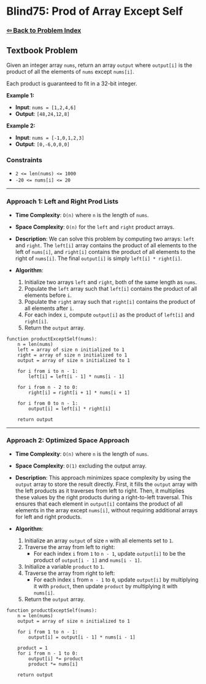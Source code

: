 # Blind75: Prod of Array Except Self

### [⇦ Back to Problem Index](../../index.md)

## Textbook Problem

Given an integer array `nums`, return an array `output` where `output[i]` is the product of all the elements of `nums` except `nums[i]`.

Each product is guaranteed to fit in a 32-bit integer.

**Example 1:**

-   **Input**: `nums = [1,2,4,6]`
-   **Output**: `[48,24,12,8]`

**Example 2:**

-   **Input**: `nums = [-1,0,1,2,3]`
-   **Output**: `[0,-6,0,0,0]`

### Constraints

-   `2 <= len(nums) <= 1000`
-   `-20 <= nums[i] <= 20`

---

### Approach 1: Left and Right Prod Lists

-   **Time Complexity**: `O(n)` where `n` is the length of `nums`.
-   **Space Complexity**: `O(n)` for the `left` and `right` product arrays.
-   **Description**: We can solve this problem by computing two arrays: `left` and `right`. The `left[i]` array contains the product of all elements to the left of `nums[i]`, and `right[i]` contains the product of all elements to the right of `nums[i]`. The final `output[i]` is simply `left[i] * right[i]`.
-   **Algorithm**:

    1. Initialize two arrays `left` and `right`, both of the same length as `nums`.
    2. Populate the `left` array such that `left[i]` contains the product of all elements before `i`.
    3. Populate the `right` array such that `right[i]` contains the product of all elements after `i`.
    4. For each index `i`, compute `output[i]` as the product of `left[i]` and `right[i]`.
    5. Return the `output` array.

```pseudo
function productExceptSelf(nums):
    n = len(nums)
    left = array of size n initialized to 1
    right = array of size n initialized to 1
    output = array of size n initialized to 1

    for i from i to n - 1:
        left[i] = left[i - 1] * nums[i - 1]

    for i from n - 2 to 0:
        right[i] = right[i + 1] * nums[i + 1]

    for i from 0 to n - 1:
        output[i] = left[i] * right[i]

    return output
```

---

### Approach 2: Optimized Space Approach

-   **Time Complexity**: `O(n)` where `n` is the length of `nums`.
-   **Space Complexity**: `O(1)` excluding the output array.
-   **Description**: This approach minimizes space complexity by using the `output` array to store the result directly. First, it fills the `output` array with the left products as it traverses from left to right. Then, it multiplies these values by the right products during a right-to-left traversal. This ensures that each element in `output[i]` contains the product of all elements in the array except `nums[i]`, without requiring additional arrays for left and right products.

-   **Algorithm**:

    1. Initialize an array `output` of size `n` with all elements set to `1`.
    2. Traverse the array from left to right:
        - For each index `i` from `1` to `n - 1`, update `output[i]` to be the product of `output[i - 1]` and `nums[i - 1]`.
    3. Initialize a variable `product` to `1`.
    4. Traverse the array from right to left:
        - For each index `i` from `n - 1` to `0`, update `output[i]` by multiplying it with `product`, then update `product` by multiplying it with `nums[i]`.
    5. Return the `output` array.

```pseudo
function productExceptSelf(nums):
    n = len(nums)
    output = array of size n initialized to 1

    for i from 1 to n - 1:
        output[i] = output[i - 1] * nums[i - 1]

    product = 1
    for i from n - 1 to 0:
        output[i] *= product
        product *= nums[i]

    return output
```
